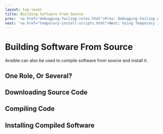 ```yaml
---
layout: top-level
title: Building Software From Source
prev: '<a href="debugging-failing-roles.html">Prev: Debugging Failing Ansible Roles</a>'
next: '<a href="temporary-install-scripts.html">Next: Using Temporary Install Scripts</a>'
---
```


# Building Software From Source

Ansible can also be used to compile software from source and install it.

## One Role, Or Several?

## Downloading Source Code

## Compiling Code

## Installing Compiled Software